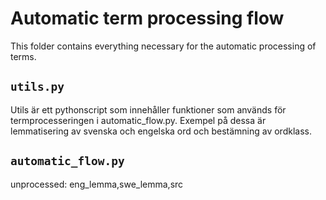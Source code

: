 # Automatic term processing flow
This folder contains everything necessary for the automatic processing of terms.

## `utils.py`
Utils är ett pythonscript som innehåller funktioner som används för termprocesseringen i automatic_flow.py. Exempel på dessa är lemmatisering av svenska och engelska ord och bestämning av ordklass.

## `automatic_flow.py`

unprocessed: eng_lemma,swe_lemma,src